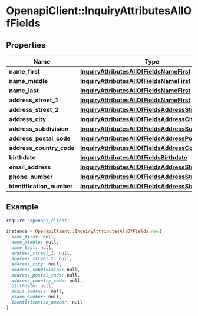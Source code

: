 # OpenapiClient::InquiryAttributesAllOfFields

## Properties

| Name | Type | Description | Notes |
| ---- | ---- | ----------- | ----- |
| **name_first** | [**InquiryAttributesAllOfFieldsNameFirst**](InquiryAttributesAllOfFieldsNameFirst.md) |  | [optional] |
| **name_middle** | [**InquiryAttributesAllOfFieldsNameFirst**](InquiryAttributesAllOfFieldsNameFirst.md) |  | [optional] |
| **name_last** | [**InquiryAttributesAllOfFieldsNameFirst**](InquiryAttributesAllOfFieldsNameFirst.md) |  | [optional] |
| **address_street_1** | [**InquiryAttributesAllOfFieldsNameFirst**](InquiryAttributesAllOfFieldsNameFirst.md) |  | [optional] |
| **address_street_2** | [**InquiryAttributesAllOfFieldsAddressStreet2**](InquiryAttributesAllOfFieldsAddressStreet2.md) |  | [optional] |
| **address_city** | [**InquiryAttributesAllOfFieldsAddressCity**](InquiryAttributesAllOfFieldsAddressCity.md) |  | [optional] |
| **address_subdivision** | [**InquiryAttributesAllOfFieldsAddressSubdivision**](InquiryAttributesAllOfFieldsAddressSubdivision.md) |  | [optional] |
| **address_postal_code** | [**InquiryAttributesAllOfFieldsAddressPostalCode**](InquiryAttributesAllOfFieldsAddressPostalCode.md) |  | [optional] |
| **address_country_code** | [**InquiryAttributesAllOfFieldsAddressCountryCode**](InquiryAttributesAllOfFieldsAddressCountryCode.md) |  | [optional] |
| **birthdate** | [**InquiryAttributesAllOfFieldsBirthdate**](InquiryAttributesAllOfFieldsBirthdate.md) |  | [optional] |
| **email_address** | [**InquiryAttributesAllOfFieldsAddressStreet2**](InquiryAttributesAllOfFieldsAddressStreet2.md) |  | [optional] |
| **phone_number** | [**InquiryAttributesAllOfFieldsAddressStreet2**](InquiryAttributesAllOfFieldsAddressStreet2.md) |  | [optional] |
| **identification_number** | [**InquiryAttributesAllOfFieldsAddressStreet2**](InquiryAttributesAllOfFieldsAddressStreet2.md) |  | [optional] |

## Example

```ruby
require 'openapi_client'

instance = OpenapiClient::InquiryAttributesAllOfFields.new(
  name_first: null,
  name_middle: null,
  name_last: null,
  address_street_1: null,
  address_street_2: null,
  address_city: null,
  address_subdivision: null,
  address_postal_code: null,
  address_country_code: null,
  birthdate: null,
  email_address: null,
  phone_number: null,
  identification_number: null
)
```

